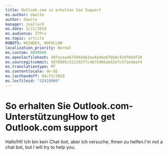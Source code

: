 ```yaml
---
title: Outlook.com so erhalten Sie Support
ms.author: daeite
author: daeite
manager: joallard
ms.date: 3/21/2019
ms.audience: ITPro
ms.topic: article
ROBOTS: NOINDEX, NOFOLLOW
localization_priority: Normal
ms.custom: 8000080
ms.openlocfilehash: 40facaa467504dd62ea4a46ed76b8c42df6b4f28
ms.sourcegitcommit: 9d78905c512192ffc4675468abd2efc5f2e4baf4
ms.translationtype: MT
ms.contentlocale: de-DE
ms.lasthandoff: 04/23/2019
ms.locfileid: "32418900"
---
```

# <a name="how-to-get-outlookcom-support"></a><span data-ttu-id="7ed0c-102">So erhalten Sie Outlook.com-Unterstützung</span><span class="sxs-lookup"><span data-stu-id="7ed0c-102">How to get Outlook.com support</span></span>

<span data-ttu-id="7ed0c-103">Hallo!</span><span class="sxs-lookup"><span data-stu-id="7ed0c-103">Hi!</span></span>
<span data-ttu-id="7ed0c-104">Ich bin kein Chat-bot, aber ich versuche, Ihnen zu helfen.</span><span class="sxs-lookup"><span data-stu-id="7ed0c-104">I'm not a chat bot, but I will try to help you.</span></span>


